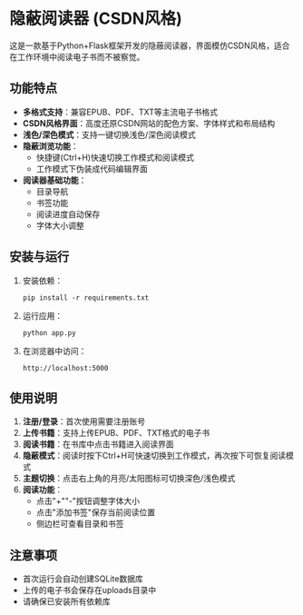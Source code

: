 # 隐蔽阅读器 (CSDN风格)

这是一款基于Python+Flask框架开发的隐蔽阅读器，界面模仿CSDN风格，适合在工作环境中阅读电子书而不被察觉。

## 功能特点

- **多格式支持**：兼容EPUB、PDF、TXT等主流电子书格式
- **CSDN风格界面**：高度还原CSDN网站的配色方案、字体样式和布局结构
- **浅色/深色模式**：支持一键切换浅色/深色阅读模式
- **隐蔽浏览功能**：
  - 快捷键(Ctrl+H)快速切换工作模式和阅读模式
  - 工作模式下伪装成代码编辑界面
- **阅读器基础功能**：
  - 目录导航
  - 书签功能
  - 阅读进度自动保存
  - 字体大小调整

## 安装与运行

1. 安装依赖：
   ```
   pip install -r requirements.txt
   ```

2. 运行应用：
   ```
   python app.py
   ```

3. 在浏览器中访问：
   ```
   http://localhost:5000
   ```

## 使用说明

1. **注册/登录**：首次使用需要注册账号
2. **上传书籍**：支持上传EPUB、PDF、TXT格式的电子书
3. **阅读书籍**：在书库中点击书籍进入阅读界面
4. **隐蔽模式**：阅读时按下Ctrl+H可快速切换到工作模式，再次按下可恢复阅读模式
5. **主题切换**：点击右上角的月亮/太阳图标可切换深色/浅色模式
6. **阅读功能**：
   - 点击"+""-"按钮调整字体大小
   - 点击"添加书签"保存当前阅读位置
   - 侧边栏可查看目录和书签

## 注意事项

- 首次运行会自动创建SQLite数据库
- 上传的电子书会保存在uploads目录中
- 请确保已安装所有依赖库